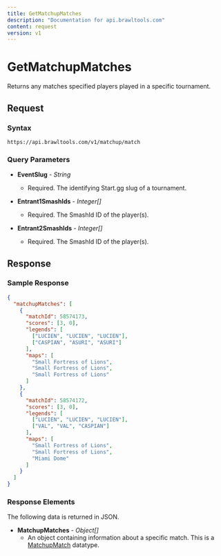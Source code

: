 ```yaml
---
title: GetMatchupMatches
description: "Documentation for api.brawltools.com"
content: request
version: v1
---
```


# GetMatchupMatches

Returns any matches specified players played in a specific tournament.

## Request

### Syntax

`https://api.brawltools.com/v1/matchup/match`

### Query Parameters

- **EventSlug** - _String_
  - Required. The identifying Start.gg slug of a tournament.

- **Entrant1SmashIds** - _Integer[]_
  - Required. The SmashId ID of the player(s).

- **Entrant2SmashIds** - _Integer[]_
  - Required. The SmashId ID of the player(s).

## Response

### Sample Response

```json
{
  "matchupMatches": [
    {
      "matchId": 58574173,
      "scores": [3, 0],
      "legends": [
        ["LUCIEN", "LUCIEN", "LUCIEN"],
        ["CASPIAN", "ASURI", "ASURI"]
      ],
      "maps": [
        "Small Fortress of Lions",
        "Small Fortress of Lions",
        "Small Fortress of Lions"
      ]
    },
    {
      "matchId": 58574172,
      "scores": [3, 0],
      "legends": [
        ["LUCIEN", "LUCIEN", "LUCIEN"],
        ["VAL", "VAL", "CASPIAN"]
      ],
      "maps": [
        "Small Fortress of Lions",
        "Small Fortress of Lions",
        "Miami Dome"
      ]
    }
  ]
}
```

### Response Elements

The following data is returned in JSON.

- **MatchupMatches** - _Object[]_
  - An object containing information about a specific match. This is a <a href="../../datatypes/matchupmatch.md">MatchupMatch</a> datatype.
